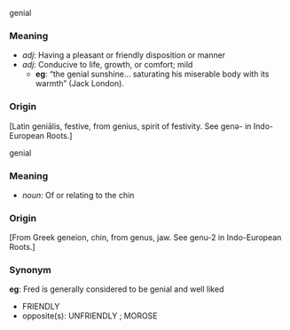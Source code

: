 genial
### Meaning
+ _adj_: Having a pleasant or friendly disposition or manner
+ _adj_: Conducive to life, growth, or comfort; mild
    + __eg__: “the genial sunshine... saturating his miserable body with its warmth” (Jack London).

### Origin

[Latin geniālis, festive, from genius, spirit of festivity. See genə- in Indo-European Roots.]

genial
### Meaning
+ _noun_: Of or relating to the chin

### Origin

[From Greek geneion, chin, from genus, jaw. See genu-2 in Indo-European Roots.]

### Synonym

__eg__: Fred is generally considered to be genial and well liked

+ FRIENDLY
+ opposite(s): UNFRIENDLY ; MOROSE



